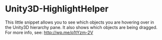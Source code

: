 # Unity3D-HighlightHelper
This little snippet allows you to see which objects you are hovering over in the Unity3D hierarchy pane. It also shows which objects are being dragged. For more info, see: http://wp.me/p1tYzm-2V
